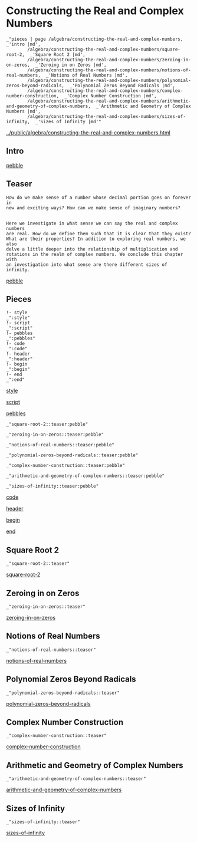 # Constructing the Real and Complex Numbers

    _"pieces | page /algebra/constructing-the-real-and-complex-numbers, _'intro |md',
            /algebra/constructing-the-real-and-complex-numbers/square-root-2,  _'Square Root 2 |md',
            /algebra/constructing-the-real-and-complex-numbers/zeroing-in-on-zeros,  _'Zeroing in on Zeros |md',
            /algebra/constructing-the-real-and-complex-numbers/notions-of-real-numbers,  _'Notions of Real Numbers |md',
            /algebra/constructing-the-real-and-complex-numbers/polynomial-zeros-beyond-radicals,  _'Polynomial Zeros Beyond Radicals |md',
            /algebra/constructing-the-real-and-complex-numbers/complex-number-construction,  _'Complex Number Construction |md',
            /algebra/constructing-the-real-and-complex-numbers/arithmetic-and-geometry-of-complex-numbers,  _'Arithmetic and Geometry of Complex Numbers |md',
            /algebra/constructing-the-real-and-complex-numbers/sizes-of-infinity,  _'Sizes of Infinity |md'"

[../public/algebra/constructing-the-real-and-complex-numbers.html](# "save:")


## Intro

[pebble]()

## Teaser

    How do we make sense of a number whose decimal portion goes on forever in
    new and exciting ways? How can we make sense of imaginary numbers?


    Here we investigate in what sense we can say the real and complex numbers
    are real. How do we define them such that it is clear that they exist?
    What are their properties? In addition to exploring real numbers, we also
    delve a little deeper into the relationship of multiplication and
    rotations in the realm of complex numbers. We conclude this chapter with
    an investigation into what sense are there different sizes of infinity.

[pebble]()

## Pieces

    !- style
    _":style"
    !- script
    _":script"
    !- pebbles
    _":pebbles"
    !- code
    _":code"
    !- header
    _":header"
    !- begin
    _":begin"
    !- end
    _":end"

[style]() 

[script]()

[pebbles]()

    _"square-root-2::teaser:pebble"

    _"zeroing-in-on-zeros::teaser:pebble"

    _"notions-of-real-numbers::teaser:pebble"

    _"polynomial-zeros-beyond-radicals::teaser:pebble"

    _"complex-number-construction::teaser:pebble"

    _"arithmetic-and-geometry-of-complex-numbers::teaser:pebble"

    _"sizes-of-infinity::teaser:pebble"


[code]()



[header]()

[begin]()

[end]()

## Square Root 2

    _"square-root-2::teaser"


[square-root-2](pages/algebra_constructing-the-real-and-complex-numbers_square-root-2.md "load:")

## Zeroing in on Zeros

    _"zeroing-in-on-zeros::teaser"


[zeroing-in-on-zeros](pages/algebra_constructing-the-real-and-complex-numbers_zeroing-in-on-zeros.md "load:")

## Notions of Real Numbers

    _"notions-of-real-numbers::teaser"


[notions-of-real-numbers](pages/algebra_constructing-the-real-and-complex-numbers_notions-of-real-numbers.md "load:")

## Polynomial Zeros Beyond Radicals

    _"polynomial-zeros-beyond-radicals::teaser"


[polynomial-zeros-beyond-radicals](pages/algebra_constructing-the-real-and-complex-numbers_polynomial-zeros-beyond-radicals.md "load:")

## Complex Number Construction

    _"complex-number-construction::teaser"


[complex-number-construction](pages/algebra_constructing-the-real-and-complex-numbers_complex-number-construction.md "load:")

## Arithmetic and Geometry of Complex Numbers

    _"arithmetic-and-geometry-of-complex-numbers::teaser"


[arithmetic-and-geometry-of-complex-numbers](pages/algebra_constructing-the-real-and-complex-numbers_arithmetic-and-geometry-of-complex-numbers.md "load:")

## Sizes of Infinity

    _"sizes-of-infinity::teaser"


[sizes-of-infinity](pages/algebra_constructing-the-real-and-complex-numbers_sizes-of-infinity.md "load:")
